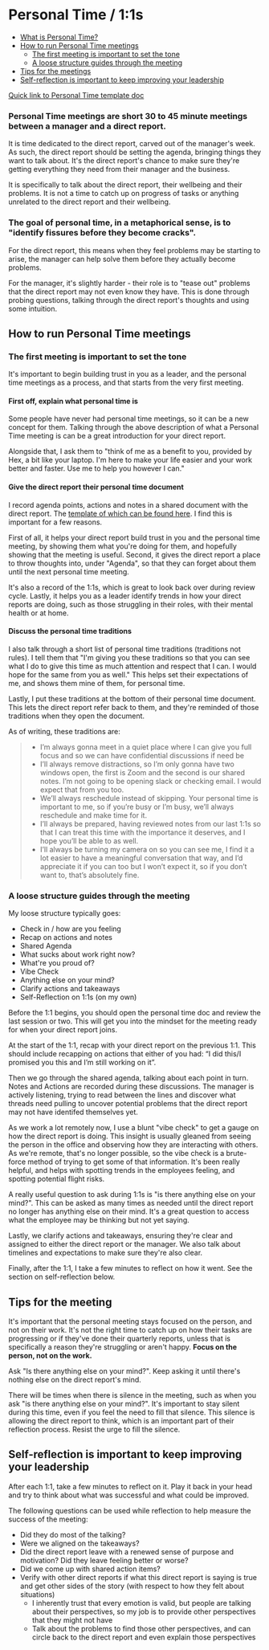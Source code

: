 # Personal Time / 1:1s

* [What is Personal Time?](#personal-time-meetings-are-short-30-to-45-minute-meetings-between-a-manager-and-a-direct-report)
* [How to run Personal Time meetings](#how-to-run-personal-time-meetings)
  * [The first meeting is important to set the tone](#the-first-meeting-is-important-to-set-the-tone)
  * [A loose structure guides through the meeting](#a-loose-structure-guides-through-the-meeting)
* [Tips for the meetings](#tips-for-the-meeting)
* [Self-reflection is important to keep improving your leadership](#self-reflection-is-important-to-keep-improving-your-leadership)

[Quick link to Personal Time template doc](https://docs.google.com/document/d/1QK9H0k_zP2kmJDQLiK3LBV8mQLmXMtIvsflJpPJqb1g/edit#)

### Personal Time meetings are short 30 to 45 minute meetings between a manager and a direct report.

It is time dedicated to the direct report, carved out of the manager's week. As such, the direct report should be setting
the agenda, bringing things they want to talk about. It's the direct report's chance to make sure they're getting
everything they need from their manager and the business.

It is specifically to talk about the direct report, their wellbeing and their problems. It is not a time to catch up on 
progress of tasks or anything unrelated to the direct report and their wellbeing.

### The goal of personal time, in a metaphorical sense, is to "identify fissures before they become cracks". 

For the direct report, this means when they feel problems may be starting to arise, the manager can help solve them before
they actually become problems.

For the manager, it's slightly harder - their role is to "tease out" problems that the direct report may not even know
they have. This is done through probing questions, talking through the direct report's thoughts and using some intuition.

## How to run Personal Time meetings

### The first meeting is important to set the tone

It's important to begin building trust in you as a leader, and the personal time meetings as a process, and that starts
from the very first meeting.

#### First off, explain what personal time is

Some people have never had personal time meetings, so it can be a new concept for them. Talking through the above 
description of what a Personal Time meeting is can be a great introduction for your direct report.

Alongside that, I ask them to "think of me as a benefit to you, provided by Hex, a bit like your laptop. I'm here to
make your life easier and your work better and faster. Use me to help you however I can."

#### Give the direct report their personal time document

I record agenda points, actions and notes in a shared document with the direct report. The [template of which can be found
here](https://docs.google.com/document/d/1QK9H0k_zP2kmJDQLiK3LBV8mQLmXMtIvsflJpPJqb1g/edit#). I find this is important
for a few reasons.

First of all, it helps your direct report build trust in you and the personal time meeting, by showing them what you're
doing for them, and hopefully showing that the meeting is useful. Second, it gives the direct report a place to throw 
thoughts into, under "Agenda", so that they can forget about them until the next personal time meeting.

It's also a record of the 1:1s, which is great to look back over during review cycle. Lastly, it helps you as a leader 
identify trends in how your direct reports are doing, such as those struggling in their roles, with their mental health 
or at home.

#### Discuss the personal time traditions

I also talk through a short list of personal time traditions (traditions not rules). I tell them that "I'm giving you
these traditions so that you can see what I do to give this time as much attention and respect that I can. I would hope
for the same from you as well." This helps set their expectations of me, and shows them mine of them, for personal time.

Lastly, I put these traditions at the bottom of their personal time document. This lets the direct report refer back to
them, and they're reminded of those traditions when they open the document.

As of writing, these traditions are:

>- I’m always gonna meet in a quiet place where I can give you full focus and so we can have confidential discussions if need be
>- I’ll always remove distractions, so I’m only gonna have two windows open, the first is Zoom and the second is our shared notes. I’m not going to be opening slack or checking email. I would expect that from you too.
>- We’ll always reschedule instead of skipping. Your personal time is important to me, so if you’re busy or I’m busy, we’ll always reschedule and make time for it.
>- I’ll always be prepared, having reviewed notes from our last 1:1s so that I can treat this time with the importance it deserves, and I hope you’ll be able to as well.
>- I’ll always be turning my camera on so you can see me, I find it a lot easier to have a meaningful conversation that way, and I’d appreciate it if you can too but I won’t expect it, so if you don’t want to, that’s absolutely fine.


### A loose structure guides through the meeting 

My loose structure typically goes:

- Check in / how are you feeling
- Recap on actions and notes
- Shared Agenda
- What sucks about work right now?
- What're you proud of?
- Vibe Check
- Anything else on your mind?
- Clarify actions and takeaways
- Self-Reflection on 1:1s (on my own)

Before the 1:1 begins, you should open the personal time doc and review the last session or two. This will get you into
the mindset for the meeting ready for when your direct report joins.

At the start of the 1:1, recap with your direct report on the previous 1:1. This should include recapping on actions
that either of you had: “I did this/I promised you this and I’m still working on it”.

Then we go through the shared agenda, talking about each point in turn. Notes and Actions are recorded during these
discussions. The manager is actively listening, trying to read between the lines and discover what threads need
pulling to uncover potential problems that the direct report may not have identifed themselves yet.

As we work a lot remotely now, I use a blunt "vibe check" to get a gauge on how the direct report is doing. This insight
is usually gleaned from seeing the person in the office and observing how they are interacting with others. As we're
remote, that's no longer possible, so the vibe check is a brute-force method of trying to get some of that information.
It's been really helpful, and helps with spotting trends in the employees feeling, and spotting potential flight risks.

A really useful question to ask during 1:1s is "is there anything else on your mind?". This can be asked as many
times as needed until the direct report no longer has anything else on their mind. It's a great question to access
what the employee may be thinking but not yet saying.

Lastly, we clarify actions and takeaways, ensuring they're clear and assigned to either the direct report or the manager. 
We also talk about timelines and expectations to make sure they're also clear.

Finally, after the 1:1, I take a few minutes to reflect on how it went. See the section on self-reflection below.

## Tips for the meeting

It's important that the personal meeting stays focused on the person, and not on their work. It's not the right time
to catch up on how their tasks are progressing or if they've done their quarterly reports, unless that is specifically
a reason they're struggling or aren't happy. **Focus on the person, not on the work.**

Ask "Is there anything else on your mind?". Keep asking it until there's nothing else on the direct report's mind.

There will be times when there is silence in the meeting, such as when you ask "is there anything else on your mind?". 
It's important to stay silent during this time, even if you feel the need to fill that silence. This silence is allowing
the direct report to think, which is an important part of their reflection process. Resist the urge to fill the silence.

## Self-reflection is important to keep improving your leadership

After each 1:1, take a few minutes to reflect on it. Play it back in your head and try to think about what was 
successful and what could be improved.

The following questions can be used while reflection to help measure the success of the meeting:

- Did they do most of the talking? 
- Were we aligned on the takeaways? 
- Did the direct report leave with a renewed sense of purpose and motivation? Did they leave feeling better or worse? 
- Did we come up with shared action items?
- Verify with other direct reports if what this direct report is saying is true and get other sides of the story (with respect to how they felt about situations)
  - I inherently trust that every emotion is valid, but people are talking about their perspectives, so my job is to provide other perspectives that they might not have 
  - Talk about the problems to find those other perspectives, and can circle back to the direct report and even explain those perspectives

